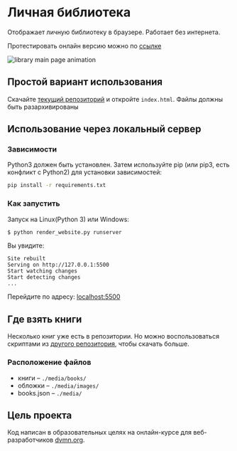 # Личная библиотека
Отображает личную библиотеку в браузере. Работает без интернета.

Протестировать онлайн версию можно по [ссылке]()

![library main page animation](https://dvmn.org/media/filer_public/11/9f/119fc7d8-216e-4bd1-9c18-b0d54e7c0fdc/ezgifcom-gif-maker_2.gif)

## Простой вариант использования
Скачайте [текущий репозиторий](https://github.com/aregadad/library/archive/refs/heads/main.zip) и откройте `index.html`. Файлы должны быть разархивированы

## Использование через локальный сервер
### Зависимости
Python3 должен быть установлен. Затем используйте pip (или pip3, есть конфликт с Python2) для установки зависимостей:

```bash
pip install -r requirements.txt
```

### Как запустить
Запуск на Linux(Python 3) или Windows:

```bash
$ python render_website.py runserver
```

Вы увидите:

```
Site rebuilt
Serving on http://127.0.0.1:5500
Start watching changes
Start detecting changes
...
```
Перейдите по адресу: [localhost:5500](http://localhost:5500/pages/index1.html)

## Где взять книги
Несколько книг уже есть в репозитории. Но можно воспользоваться скриптами из [другого репозитория](https://github.com/aregadad/books), чтобы скачать больше. 
### Расположение файлов
* книги – `./media/books/`
* обложки – `./media/images/`
* books.json – `./media/`

## Цель проекта
Код написан в образовательных целях на онлайн-курсе для веб-разработчиков [dvmn.org](https://dvmn.org/).